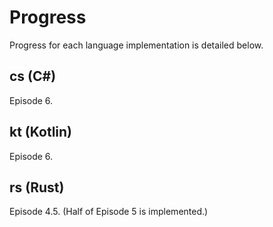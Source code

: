 # Progress

Progress for each language implementation is detailed below.

## cs (C#)
Episode 6.

## kt (Kotlin)
Episode 6.

## rs (Rust)
Episode 4.5. (Half of Episode 5 is implemented.)
